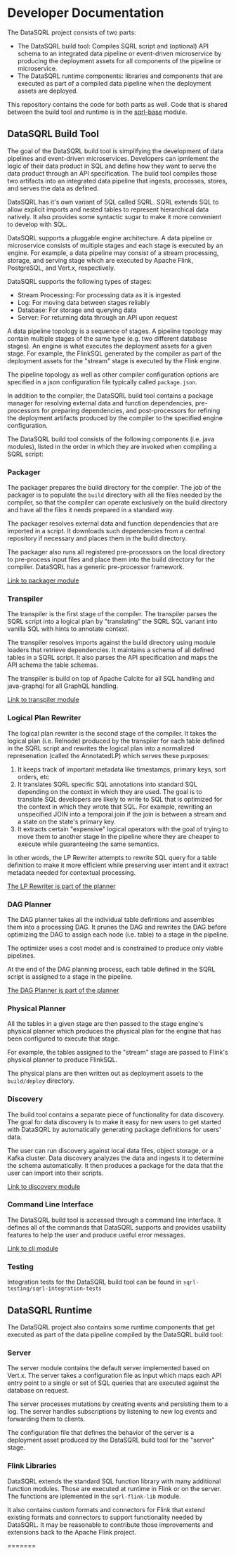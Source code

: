 # Developer Documentation

The DataSQRL project consists of two parts:

* The DataSQRL build tool: Compiles SQRL script and (optional) API schema to an
  integrated data pipeline or event-driven microservice by producing the deployment
  assets for all components of the pipeline or microservice.
* The DataSQRL runtime components: libraries and components that are executed
  as part of a compiled data pipeline when the deployment assets are deployed.

This repository contains the code for both parts as well. Code that is shared
between the build tool and runtime is in the [sqrl-base](sqrl-base) module.

## DataSQRL Build Tool

The goal of the DataSQRL build tool is simplifying the development of data pipelines
and event-driven microservices. Developers can ipmlement the logic of their
data product in SQL and define how they want to serve the data product through an
API specification. The build tool compiles those two artifacts into an integrated
data pipeline that ingests, processes, stores, and serves the data as defined.

DataSQRL has it's own variant of SQL called SQRL. SQRL extends SQL to allow
explicit imports and nested tables to represent hierarchical data natively. It
also provides some syntactic sugar to make it more convenient to develop with SQL.

DataSQRL supports a pluggable engine architecture. A data pipeline or microservice
consists of multiple stages and each stage is executed by an engine.
For example, a data pipeline may consist of a stream processing, storage, and
serving stage which are executed by Apache Flink, PostgreSQL, and Vert.x, respectively.

DataSQRL supports the following types of stages:

* Stream Processing: For processing data as it is ingested
* Log: For moving data between stages reliably
* Database: For storage and querying data
* Server: For returning data through an API upon request

A data pipeline topology is a sequence of stages. A pipeline topology may contain
multiple stages of the same type (e.g. two different database stages).
An engine is what executes the deployment assets for a given stage.
For example, the FlinkSQL generated by the compiler as part of the deployment assets for the "stream" stage is
executed by the Flink engine.

The pipeline topology as well as other compiler configuration options are
specified in a json configuration file typically called `package.json`.

In addition to the compiler, the DataSQRL build tool contains a package manager
for resolving external data and
function dependencies, pre-processors for preparing dependencies, and post-processors
for refining the deployment artifacts produced by the compiler to the specified
engine configuration.

The DataSQRL build tool consists of the following components (i.e. java modules),
listed in the order in which they are invoked when compiling a SQRL script:

### Packager

The packager prepares the build directory for the compiler. The job of the
packager is to populate the `build` directory with all the files needed by the
compiler, so that the compiler can operate exclusively on the build directory and
have all the files it needs prepared in a standard way.

The packager
resolves external data and function dependencies that are imported in a script.
It downloads such dependencies from a central repository if necessary and places
them in the build directory.

The packager also runs all registered pre-processors on the local directory
to pre-process input files and place them into the build directory for the
compiler. DataSQRL has a generic pre-processor framework.


[Link to packager module](sqrl-tools/sqrl-packager)

### Transpiler

The transpiler is the first stage of the compiler. The transpiler parses the
SQRL script into a logical plan by "translating" the SQRL SQL variant into
vanilla SQL with hints to annotate context.

The transpiler resolves imports against the build directory using module loaders
that retrieve dependencies. It maintains a schema of all defined tables
in a SQRL script. It also parses the API specification and maps the API schema
the table schemas.

The transpiler is build on top of Apache Calcite for all SQL handling and
java-graphql for all GraphQL handling.

[Link to transpiler module](sqrl-calcite)

### Logical Plan Rewriter

The logical plan rewriter is the second stage of the compiler. It takes the
logical plan (i.e. Relnode) produced by the transpiler for each table
defined in the SQRL script and rewrites the logical plan into a normalized
represenation (called the AnnotatedLP) which serves these purposes:

1. It keeps track of important metadata like timestamps, primary keys, sort orders, etc
2. It translates SQRL specific SQL annotations into standard SQL depending on the
   context in which they are used. The goal is to translate SQL developers are
   likely to write to SQL that is optimized for the context in which they wrote that SQL.
   For example, rewriting an unspecified JOIN into a temporal join if the join is between
   a stream and a state on the state's primary key.
3. It extracts certain "expensive" logical operators with the goal of trying
   to move them to another stage in the pipeline where they are cheaper to
   execute while guaranteeing the same semantics.

In other words, the LP Rewriter attempts to rewrite SQL query for a table
definition to make it more efficient while preserving user intent and it
extract metadata needed for contextual processing.

[The LP Rewriter is part of the planner](sqrl-planner)

### DAG Planner

The DAG planner takes all the individual table defintions and assembles them into
a processing DAG. It prunes the DAG and rewrites the DAG before optimizing the
DAG to assign each node (i.e. table) to a stage in the pipeline.

The optimizer uses a cost model and is constrained to produce only viable
pipelines.

At the end of the DAG planning process, each table defined in the SQRL script
is assigned to a stage in the pipeline.

[The DAG Planner is part of the planner](sqrl-planner)

### Physical Planner

All the tables in a given stage are then passed to the stage engine's physical
planner which produces the physical plan for the engine that has been
configured to execute that stage.

For example, the tables assigned to the "stream" stage are passed to
Flink's physical planner to produce FlinkSQL.

The physical plans are then written out as deployment assets to the `build/deploy`
directory.

### Discovery

The build tool contains a separate piece of functionality for data discovery.
The goal for data discovery is to make it easy for new users to get started
with DataSQRL by automatically generating package definitions for users' data.

The user can run discovery against local data files, object storage, or a Kafka
cluster. Data discovery analyzes the data and ingests it to determine the schema
automatically. It then produces a package for the data that the user can
import into their scripts.

[Link to discovery module](sqrl-tools/sqrl-discovery)

### Command Line Interface

The DataSQRL build tool is accessed through a command line interface.
It defines all of the commands that DataSQRL supports and provides
usability features to help the user and produce useful error messages.

[Link to cli module](sqrl-tools/sqrl-cli)

### Testing

Integration tests for the DataSQRL build tool can be found in
`sqrl-testing/sqrl-integration-tests`

## DataSQRL Runtime

The DataSQRL project also contains some runtime components that get executed
as part of the data pipeline compiled by the DataSQRL build tool:

### Server

The server module contains the default server implemented based on Vert.x.
The server takes a configuration file as input which maps each API entry point
to a single or set of SQL queries that are executed against the database on
request.

The server processes mutations by creating events and persisting them to a log.
The server handles subscriptions by listening to new log events and forwarding
them to clients.

The configuration file that defines the behavior of the server is a
deployment asset produced by the DataSQRL build tool for the "server" stage.

### Flink Libraries

DataSQRL extends the standard SQL function library with many additional function
modules. Those are executed at runtime in Flink or on the server.
The functions are iplemented in the `sqrl-flink-lib` module.

It also contains custom formats and connectors for Flink that extend
existing formats and connectors to support functionality needed by DataSQRL.
It may be reasonable to contribute those improvements and extensions back to
the Apache Flink project.

=======